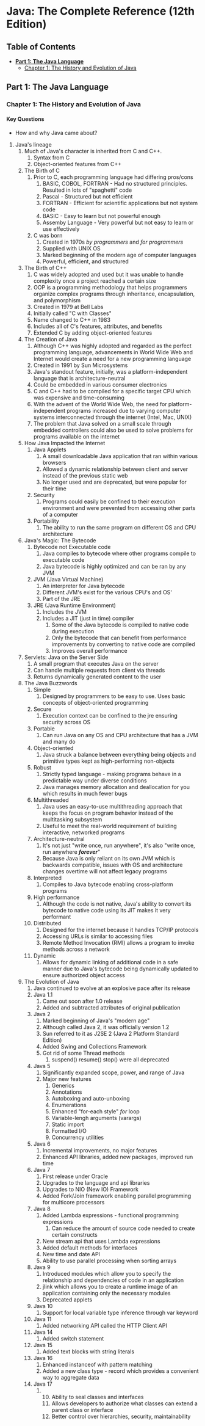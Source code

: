 # Java: The Complete Reference (12th Edition)

## Table of Contents

- **[Part 1: The Java Language](#part-1-the-java-language)**
  - [Chapter 1: The History and Evolution of Java](#chapter-1-the-history-and-evolution-of-java)

## Part 1: The Java Language

### Chapter 1: The History and Evolution of Java

#### Key Questions

- How and why Java came about?

1. Java's lineage
   1. Much of Java's character is inherited from C and C++.
      1. Syntax from C
      2. Object-oriented features from C++
   2. The Birth of C
      1. Prior to C, each programming language had differing pros/cons
         1. BASIC, COBOL, FORTRAN - Had no structured principles. Resulted in lots of "spaghetti" code
         2. Pascal - Structured but not efficient
         3. FORTRAN - Efficient for scientific applications but not system code
         4. BASIC - Easy to learn but not powerful enough
         5. Assemby Language - Very powerful but not easy to learn or use effectively
      2. C was born
         1. Created in 1970s *by programmers* and *for programmers*
         2. Supplied with UNIX OS
         3. Marked beginning of the modern age of computer languages
         4. Powerful, efficient, and structured
   3. The Birth of C++
      1. C was widely adopted and used but it was unable to handle complexity once a project reached a certain size
      2. OOP is a programming methodology that helps programmers organize complex programs through inheritance, encapsulation, and polymorphism
      3. Created in 1979 at Bell Labs
      4. Initially called "C with Classes"
      5. Name changed to C++ in 1983
      6. Includes all of C's features, attributes, and benefits
      7. Extended C by adding object-oriented features
   4. The Creation of Java
      1. Although C++ was highly adopted and regarded as the perfect programming language, advancements in World Wide Web and Internet would create a need for a new programming language
      2. Created in 1991 by Sun Microsystems
      3. Java's standout feature, initially, was a platform-independent language that is architecture-neutral
      4. Could be embedded in various consumer electronics
      5. C and C++ had to be compiled for a specific target CPU which was expensive and time-consuming
      6. With the advent of the World Wide Web, the need for platform-independent programs increased due to varying computer systems interconnected through the internet (Intel, Mac, UNIX)
      7. The problem that Java solved on a small scale through embedded controllers could also be used to solve problems for programs available on the internet
   5. How Java Impacted the Internet
      1. Java Applets
         1. A small downloadable Java application that ran within various browsers
         2. Allowed a dynamic relationship between client and server instead of the previous static web
         3. No longer used and are deprecated, but were popular for their time
      2. Security
         1. Programs could easily be confined to their execution environment and were prevented from accessing other parts of a computer
      3. Portability
         1. The ability to run the same program on different OS and CPU architecture
   6. Java's Magic: The Bytecode
      1. Bytecode not Executable code
         1. Java compiles to bytecode where other programs compile to executable code
         2. Java bytecode is highly optimized and can be ran by any JVM
      2. JVM (Java Virtual Machine)
         1. An interpreter for Java bytecode
         2. Different JVM's exist for the various CPU's and OS'
         3. Part of the JRE
      3. JRE (Java Runtime Environment)
         1. Includes the JVM
         2. Includes a JIT (just in time) compiler
            1. Some of the Java bytecode is compiled to native code during execution
            2. Only the bytecode that can benefit from performance improvements by converting to native code are compiled
            3. Improves overall performance
   7. Servlets: Java on the Server Side
      1. A small program that executes Java on the server
      2. Can handle multiple requests from client via threads
      3. Returns dynamically generated content to the user
   8. The Java Buzzwords
      1. Simple
         1. Designed by programmers to be easy to use. Uses basic concepts of object-oriented programming
      2. Secure
         1. Execution context can be confined to the jre ensuring security across OS
      3. Portable
         1. Can run Java on any OS and CPU architecture that has a JVM and many do
      4. Object-oriented
         1. Java struck a balance between everything being objects and primitive types kept as high-performing non-objects
      5. Robust
         1. Strictly typed language - making programs behave in a predictable way under diverse conditions
         2. Java manages memory allocation and deallocation for you which results in much fewer bugs
      6. Multithreaded
         1. Java uses an easy-to-use multithreading approach that keeps the focus on program behavior instead of the multitasking subsystem
         2. Useful to meet the real-world requirement of building interactive, networked programs
      7. Architecture-neutral
         1. It's not just "write once, run anywhere", it's also "write once, run anywhere ***forever***"
         2. Because Java is only reliant on its own JVM which is backwards compatible, issues with OS and architecture changes overtime will not affect legacy programs
      8. Interpreted
         1. Compiles to Java bytecode enabling cross-platform programs
      9. High performance
         1. Although the code is not native, Java's ability to convert its bytecode to native code using its JIT makes it very performant  
      10. Distributed
          1. Designed for the internet because it handles TCP/IP protocols
          2. Accessing URLs is similar to accessing files
          3. Remote Method Invocation (RMI) allows a program to invoke methods across a network
      11. Dynamic
          1. Allows for dynamic linking of additional code in a safe manner due to Java's bytecode being dynamically updated to ensure authorized object access   
   9. The Evolution of Java
       1. Java continued to evolve at an explosive pace after its release
       2. Java 1.1
          1. Came out soon after 1.0 release
          2. Added and subtracted attributes of original publication
       3. Java 2
          1. Marked beginning of Java's "modern age"
          2. Although called Java 2, it was officially version 1.2
          3. Sun referred to it as J2SE 2 (Java 2 Platform Standard Edition)
          4. Added Swing and Collections Framework
          5. Got rid of some Thread methods
             1. suspend() resume() stop() were all deprecated
       4. Java 5
          1. Significantly expanded scope, power, and range of Java
          2. Major new features
             1. Generics
             2. Annotations
             3. Autoboxing and auto-unboxing
             4. Enumerations
             5. Enhanced "for-each style" *for* loop
             6. Variable-lengh arguments (varargs)
             7. Static import
             8. Formatted I/O
             9. Concurrency utilities
       5. Java 6
          1. Incremental improvements, no major features
          2. Enhanced API libraries, added new packages, improved run time
       6. Java 7
          1. First release under Oracle
          2. Upgrades to the language and api libraries
          3. Upgrades to NIO (New IO) Framework
          4. Added Fork/Join framework enabling parallel programming for multicore processors
       7. Java 8
          1. Added Lambda expressions - functional programming expressions
             1. Can reduce the amount of source code needed to create certain constructs
          2. New stream api that uses Lambda expressions
          3. Added default methods for interfaces
          4. New time and date API
          5. Ability to use parallel processing when sorting arrays
       8. Java 9
          1. Introduced modules which allow you to specify the relationship and dependencies of code in an application
          2. jlink which allows you to create a runtime image of an application containing only the necessary modules
          3. Deprecated applets
       9. Java 10
          1. Support for local variable type inference through var keyword
       10. Java 11
           1. Added networking API called the HTTP Client API
       11. Java 14
           1. Added switch statement
       12. Java 15
           1. Added text blocks with string literals
       13. Java 16
           1. Enhanced instanceof with pattern matching
           2. Added a new class type - record which provides a convenient way to aggregate data
       14. Java 17
           1. 10. Ability to seal classes and interfaces
              1. Allows developers to authorize what classes can extend a parent class or interface
              2. Better control over hierarchies, security, maintainability  
